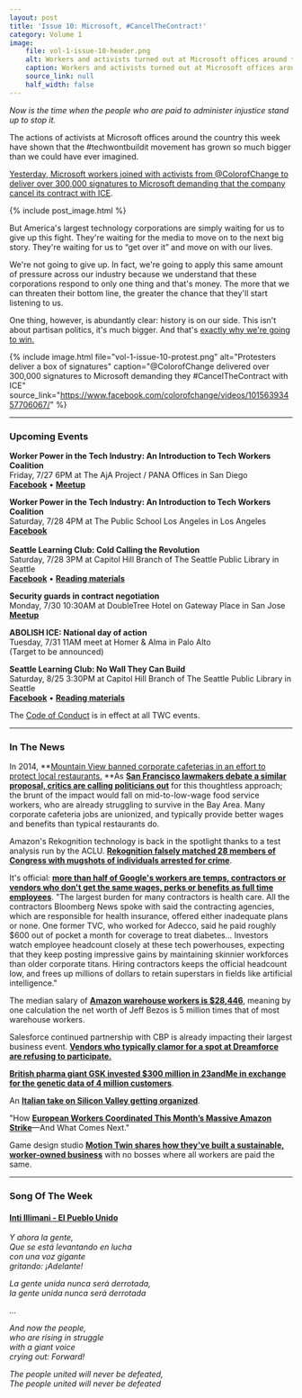```yaml
---
layout: post
title: 'Issue 10: Microsoft, #CancelTheContract!'
category: Volume 1
image:
    file: vol-1-issue-10-header.png
    alt: Workers and activists turned out at Microsoft offices around the country yesterday
    caption: Workers and activists turned out at Microsoft offices around the country yesterday
    source_link: null
    half_width: false
---
```


<!-- Content imported from: http://eepurl.com/dB_zbv -->

_Now is the time when the people who are paid to administer injustice stand up to stop it._

The actions of activists at Microsoft offices around the country this week have shown that the #techwontbuildit movement has grown so much bigger than we could have ever imagined.  

[Yesterday, Microsoft workers joined with activists from @ColorofChange to deliver over 300,000 signatures to Microsoft demanding that the company cancel its contract with ICE](https://www.nytimes.com/2018/07/26/technology/microsoft-ice-immigration.html).

<!--excerpt-->

{% include post_image.html %}

But America's largest technology corporations are simply waiting for us to give up this fight. They're waiting for the media to move on to the next big story. They're waiting for us to “get over it” and move on with our lives.  
  
We're not going to give up. In fact, we're going to apply this same amount of pressure across our industry because we understand that these corporations respond to only one thing and that's money. The more that we can threaten their bottom line, the greater the chance that they'll start listening to us.  
  
One thing, however, is abundantly clear: history is on our side. This isn't about partisan politics, it's much bigger. And that's&nbsp;[exactly why we're going to win.](https://www.theguardian.com/commentisfree/2018/jul/26/tech-workers-us-immigration-protests-activism?CMP=share_btn_tw)


{% include image.html
    file="vol-1-issue-10-protest.png"
    alt="Protesters deliver a box of signatures"
    caption="@ColorofChange delivered over 300,000 signatures to Microsoft demanding they #CancelTheContract with ICE"
    source_link="https://www.facebook.com/colorofchange/videos/10156393457706067/"
%}

***

###  Upcoming Events

 **Worker Power in the Tech Industry: An Introduction to Tech Workers Coalition**  
Friday, 7/27 6PM at The AjA Project / PANA Offices in San Diego  
[**Facebook**](https://www.facebook.com/events/1466222760190710/) • [**Meetup**](https://www.meetup.com/RE-VISION-Brainstorm-and-Hack-for-Social-Impact/events/253046276/)  
  
**Worker Power in the Tech Industry: An Introduction to Tech Workers Coalition**  
Saturday, 7/28 4PM at The Public School Los Angeles in Los Angeles  
[**Facebook**](https://www.facebook.com/events/855502387972166/)&nbsp;  
**&nbsp;**  
**Seattle Learning Club: Cold Calling the Revolution**  
Saturday, 7/28 3PM at Capitol Hill Branch of The Seattle Public Library in Seattle  
[**Facebook**](https://www.facebook.com/events/1893509774003496/) • [**Reading materials**](https://sites.google.com/view/tech-workers-coalition/topics/cold-calling-the-revolution)  
  
**Security guards in contract negotiation**  
Monday, 7/30 10:30AM at DoubleTree Hotel on Gateway Place in San Jose  
[**Meetup**](https://www.meetup.com/Tech-Workers-Coalition/events/253175566/)  
  
**ABOLISH ICE: National day of action**  
Tuesday, 7/31 11AM meet at Homer & Alma in Palo Alto  
(Target to be announced)  
  
**Seattle Learning Club: No Wall They Can Build**  
Saturday, 8/25 3:30PM at Capitol Hill Branch of The Seattle Public Library in Seattle  
[**Facebook**](https://www.facebook.com/events/674857036220181/) • [**Reading materials**](https://l.facebook.com/l.php?u=https%3A%2F%2Fsites.google.com%2Fview%2Ftech-workers-coalition%2Ftopics%2Fno-wall-they-can-build&h=AT3DinMrRt9C2n8U1sDCBNSN75DNyPzjfTiOzPbfAx9aW2oIOOgag1cWyV5qOsiN0oXYpqLox7lSy7S0IRkIfsZ-n90xxvJth5Yhix1yB0UwCbPSAfqW7N-tVY7YFwVDAF_rEXY)  

The [Code of Conduct](https://techworkerscoalition.org/community-guide/) is in effect at all TWC events.

***

###  In The News

In 2014,&nbsp;**[Mountain View banned corporate cafeterias in an effort to protect local restaurants.](https://www.sfchronicle.com/business/article/Mountain-View-s-unusual-rule-for-Facebook-No-13096100.php)&nbsp;**As [**San Francisco lawmakers debate a similar proposal, critics are calling politicians out**](https://www.buzzfeednews.com/article/carolineodonovan/tech-companies-banning-office-cafeterias-could-hurt-workers) for this thoughtless approach; the brunt of the impact would fall on mid-to-low-wage food service workers, who are already struggling to survive in the Bay Area. Many corporate cafeteria jobs are unionized, and typically provide better wages and benefits than typical restaurants do.&nbsp;  
  
Amazon's Rekognition technology is back in the spotlight thanks to a test analysis run by the ACLU.&nbsp;[**Rekognition falsely matched 28 members of Congress with mugshots of individuals arrested for crime**](https://www.aclu.org/blog/privacy-technology/surveillance-technologies/amazons-face-recognition-falsely-matched-28).  
  
It's official: [**more than half of Google's workers are temps, contractors or vendors who don't get the same wages, perks or benefits as full time employees**](https://www.bloomberg.com/news/articles/2018-07-25/inside-google-s-shadow-workforce). "The largest burden for many contractors is health care. All the contractors Bloomberg News spoke with said the contracting agencies, which are responsible for health insurance, offered either inadequate plans or none. One former TVC, who worked for Adecco, said he paid roughly $600 out of pocket a month for coverage to treat diabetes...&nbsp;Investors watch employee headcount closely at these tech powerhouses, expecting that they keep posting impressive gains by maintaining skinnier workforces than older corporate titans. Hiring contractors keeps the official headcount low, and frees up millions of dollars to retain superstars in fields like artificial intelligence."  
  
The median salary of [**Amazon warehouse workers is $28,446**](https://www.bloomberg.com/view/articles/2018-04-20/amazon-bezos-net-worth-may-be-100-billion-times-that-of-workers), meaning by one calculation the net worth of Jeff Bezos is 5 million times that of most warehouse workers.  
  
Salesforce continued partnership with CBP is already impacting their largest business event. **[Vendors who typically clamor for a spot at Dreamforce are refusing to participate.](https://www.sfchronicle.com/food/article/SF-coffee-shop-turns-down-Salesforce-contract-in-13108225.php)**  
  
[**British pharma giant GSK invested $300 million in 23andMe in exchange for the genetic data of 4 million customers**](http://www.philly.com/philly/blogs/inq-phillydeals/test-results-23andme-sells-4-million-customers-genetic-data-to-glaxo-for-300m-20180725.html).  
  
An [**Italian take on Silicon Valley getting organized**](https://www.corriere.it/opinioni/18_luglio_20/se-marx-resuscita-silicon-valley-13ded3ae-8b6b-11e8-9286-fc73853597eb.shtml?refresh_ce-cp).  
  
"How [**European Workers Coordinated This Month’s Massive Amazon Strike**](http://inthesetimes.com/working/entry/21323/amazon_strike_jeff_bezos_germany_spain_poland_workers_labor)—And What Comes Next."  
  
Game design studio [**Motion Twin shares how they've built a sustainable, worker-owned business**](https://kotaku.com/game-studio-with-no-bosses-pays-everyone-the-same-1827872972) with no bosses where all workers are paid the same.

***

### Song Of The Week

#### [**Inti Illimani - El Pueblo Unido**](https://www.youtube.com/watch?v=7F_9FEx7ymg&feature=youtu.be)
  
_Y ahora la gente,_<br/>
_Que se está levantando en lucha_<br/>
_con una voz gigante_<br/>
_gritando: ¡Adelante!_<br/>

_La gente unida nunca será derrotada,_<br/>
_la gente unida nunca será derrotada_<br/>

_..._

_And now the people,_<br/>
_who are rising in struggle_<br/>
_with a giant voice_<br/>
_crying out: Forward!_<br/>  

_The people united will never be defeated,_<br/>
_The people united will never be defeated_
